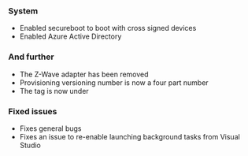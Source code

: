 ### System
- Enabled secureboot to boot with cross signed devices
- Enabled Azure Active Directory

### And further
- The Z-Wave adapter has been removed
- Provisioning versioning number is now a four part number
- The <ApplicationManagement> tag is now under <Policies>

### Fixed issues
- Fixes general bugs
- Fixes an issue to re-enable launching background tasks from Visual Studio
